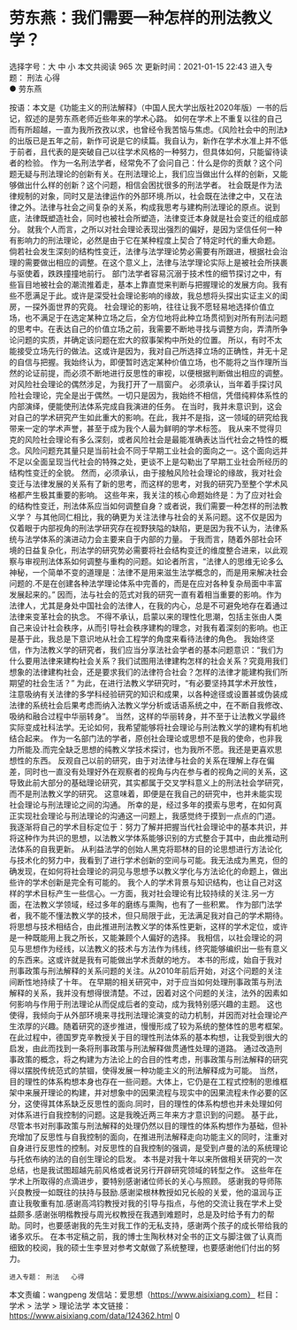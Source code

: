 # 劳东燕：我们需要一种怎样的刑法教义学？

选择字号：大 中 小   本文共阅读 965 次 更新时间：2021-01-15 22:43
进入专题： 刑法   心得  
● 劳东燕  

按语：本文是《功能主义的刑法解释》（中国人民大学出版社2020年版）一书的后记，叙述的是劳东燕老师近些年来的学术心路。
如何在学术上不重复以往的自己而有所超越，一直为我所孜孜以求，也曾经令我苦恼与焦虑。《风险社会中的刑法》的出版已是五年之前，新作可说是它的续篇。我自认为，新作在学术水准上并不低于前者，且代表的是突破自己以往学术风格的一种努力，但具体如何，只能留待读者的检验。
作为一名刑法学者，经常免不了会问自己：什么是你的贡献？这个问题无疑与刑法理论的创新有关。在刑法理论上，我们应当做出什么样的创新，又能够做出什么样的创新？这个问题，相信会困扰很多的刑法学者。
社会既是作为法律规制的对象，同时又是法律运作的外部环境.所以，社会既在法律之中，又在法律之外。法律与社会之间复杂的关系，构成我思考与建构刑法理论的原点。说到底，法律既塑造社会，同时也被社会所塑造，法律变迁本身就是社会变迁的组成部分。
就我个人而言，之所以对社会理论表现出强烈的偏好，是因为坚信任何一种有影响力的刑法理论，必然是由于它在某种程度上契合了特定时代的重大命题。
倘若社会发生深刻的结构性变迁，法律与法学理论势必需要有所跟进，根据社会治理的需要做出相应的调整。在这个意义上，法律与法学理论实际上是被社会所挟裹与驱使着，跌跌撞撞地前行。
部门法学者容易沉溺于技术性的细节探讨之中，有些盲目地被社会的潮流推着走，基本上靠直觉来判断与把握理论的发展方向。我有些不愿满足于此。或许是深受社会理论影响的缘故，我总想将头探出实证主义的闺房，一探外面世界的究竟。
社会理论的影响，往往让我不愿轻易地选择价值立场，也不满足于在选定某种立场之后，全方位地将此种立场贯彻到对所有刑法问题的思考中。在表达自己的价值立场之前，我需要不断地寻找与调整方向，弄清所争论问题的实质，并确定该问题在宏大的叙事架构中所处的位置。
所以，有时不太能接受立场先行的做法。这或许是因为，我对自己所选择立场的正确性，并无十足的自信与把握。我始终认为，即便暂时选定某种价值立场，也不能将之当作理所当然的论证前提，而必须不断地进行反思性的审视，以便根据判断做出相应的调整。
对风险社会理论的偶然涉足，为我打开了一扇窗户。
必须承认，当年着手探讨风险社会理论，完全是出于偶然。一切只是因为，我始终不相信，凭借纯粹体系性的内部演绎，便能使刑法体系完成自我演进的任务。
在当时，我并未意识到，这会对自己的学术研究产生如此重大的影响。在此，我并不是指，这一领域的研究给我带来一定的学术声誉，甚至于成为我个人最为鲜明的学术标签。
我从来不觉得贝克的风险社会理论有多么深刻，或者风险社会是最能准确表达当代社会之特性的概念。风险问题充其量只是当前社会不同于早期工业社会的面向之一。这个面向远并不足以全面呈现当代社会的特殊之处，更谈不上是勾勒出了早期工业社会所经历的结构性变迁的全貌。
然而，必须承认，由于接触风险社会理论的缘故，我对社会变迁与法律发展的关系有了新的思考，而这样的思考，对我的研究乃至整个学术风格都产生极其重要的影响。
这些年来，我关注的核心命题始终是：为了应对社会的结构性变迁，刑法体系应当如何调整自身？或者说，我们需要一种怎样的刑法教义学？
与其他同仁相比，我的确更为关注法律与社会的关系问题。这不仅是因为仅着眼于内部视角的刑法学研究存在视野狭隘的缺陷，更是因为我不认为，法律系统与法学体系的演进动力会主要来自于内部的力量。
于我而言，随着外部社会环境的日益复杂化，刑法学的研究势必需要将社会结构变迁的维度整合进来，以此观察与审视刑法体系如何调整与重构的问题。如论者所言，“法律人的思维无论多么神秘，一个简单不变的道理是：法律不是用来滋生法学概念的，而是用来解决社会问题的.不是在创建各种法学理论体系中完善的，而是在应对各种复杂局面中丰富发展起来的。”
因而，法与社会的范式对我的研究一直有着相当重要的影响。作为法律人，尤其是身处中国社会的法律人，在我的内心，总是不可避免地存在着通过法律来变革社会的执念。
不得不承认，启蒙以来的理性化思潮，包括主张由人类自己来设计社会秩序，从而引导社会秩序建构的理念，对我有着深刻的影响。也正是基于此，我总是下意识地从社会工程学的角度来看待法律的角色。
我始终坚信，作为法教义学的研究者，我们应当分享法社会学者的基本问题意识：“我们为什么要用法律来建构社会关系？我们试图用法律建构怎样的社会关系？究竟用我们想象的法律建构社会，还是要求我们的法律符合社会？怎样的法律才能建构我们所期望的社会生活？”
为此，在进行法教义学研究时，“有必要坚持其学术开放性，注意吸纳有关法律的多学科经验研究的知识和成果，以各种途径或设置甚或伪装成法律的系统社会后果考虑而纳入法教义学分析或话语系统之中，在不断自我修改、吸纳和融合过程中华丽转身”。
当然，这样的华丽转身，并不至于让法教义学最终实际变成社科法学。无论如何，我希望能够将社会理论与刑法教义学的建构有机地结合起来。
作为一名部门法的学者，原创社会理论或思想不是我的使命，也非我力所能及.而完全缺乏思想的纯教义学技术探讨，也为我所不愿。我还是更喜欢思想性的东西。
反观自己以前的研究，由于对法律与社会的关系在理解上存在偏差，同时也一直没有处理好外在观察者的视角与内在参与者的视角之间的关系，这导致此前大部分的基础理论研究，其实都属于交叉学科意义上的刑法社会学研究，而不是刑法教义学的研究。
这意味着，即便是在我自己的研究中，也并未能实现社会理论与刑法理论之间的沟通。
所幸的是，经过多年的摸索与思考，在如何真正实现社会理论与刑法理论的沟通这一问题上，我感觉终于摸到一点点的门道。
我逐渐将自己的学术目标定位于：努力了解并把握当代社会理论中的基本共识，并将这种作为共识的思想，以法教义学体系能够识别的方式整合于其中，由此推动刑法体系的自我更新。
从利益法学的创始人黑克将耶林的目的论思想进行方法论化与技术化的努力中，我看到了进行学术创新的空间与可能。我无法成为黑克，但的确发现，在如何将社会理论的洞见与思想予以教义学化与方法论化的命题上，做出些许的学术创新是完全有可能的。
我个人的学术背景与知识结构，也让自己对这样的学术目标产生一些信心。一方面，我对社会理论有比较持续的关注.另一方面，在法教义学领域，经过多年的磨练与熏陶，也有了一些积累。
作为部门法学者，我不能不懂法教义学的技术，但只局限于此，无法满足我对自己的学术期待。将思想与技术相结合，由此推进刑法教义学的体系性更新，这样的学术定位，或许是一种既能用上我之所长，又能兼顾个人偏好的选择。
我相信，以社会理论的洞见与思想作为经线，以法教义的技术与方法作为纬线，终究能够编织出一些有意义的东西来。这或许就是我有可能做出学术贡献的地方。
本书的形成，始自于我对刑事政策与刑法解释的关系问题的关注。从2010年前后开始，对这个问题的关注间断性地持续了十年。
在早期的相关研究中，对于应当如何处理刑事政策与刑法解释的关系，我并没有想得很清楚。不过，因着对这个问题的关注，法外的因素如何影响与作用于刑法理论从而促成后者的变动，成为我特别感兴趣的主题。
这也使得，我倾向于从外部环境来寻找刑法理论演变的动力机制，并因而对社会理论产生浓厚的兴趣。随着研究的逐步推进，慢慢形成了较为系统的整体性的思考框架。
在此过程中，德国罗克辛教授关于目的理性刑法体系的基本构想，让我受到很大的启发，由此而找到一条将刑事政策与刑法解释做贯通性处理的道路。
通过改造刑事政策的概念，将之构建为方法论上的合目的性考虑，刑事政策与刑法解释的研究得以摆脱传统范式的禁锢，使得发展一种功能主义的刑法解释成为可能。
当然，目的理性的体系构想本身也存在一些问题。大体上，它仍是在工程式控制的思维框架中来展开理论的构建，并对想象中的因果流程与现实中的因果流程未作必要的区分，这使得其体系缺乏反思性的面向.同时，目的理性的体系构想也并未处理如何对体系进行自我控制的问题。这是我晚近两三年来方才意识到的问题。
基于此，尽管本书对刑事政策与刑法解释的处理仍然以目的理性的体系构想作为基础，但补充增加了反思性与自我控制的面向，在推进刑法解释走向功能主义的同时，注重对自身进行反思性的控制。对反思性的自我控制的强调，是受到卢曼的法的系统理论与托依布纳的法的自创生理论的启发。
本书是对我十年以来所做相关研究的一次总结，也是我试图超越先前风格或者说另行开辟研究领域的转型之作。
这些年在学术上所取得的点滴进步，要特别感谢诸位师长的关心与照顾。
感谢我的导师陈兴良教授一如既往的扶持与鼓励.感谢梁根林教授如兄长般的关爱，他的温润与正直让我敬重有加.感谢高鸿钧教授对我的引导与指点，与他的交流让我在学术上受益颇多.感谢张明楷教授与周光权教授在我遇到难题时，总是及时给予有力的帮助。同时，也要感谢我的先生对我工作的无私支持，感谢两个孩子的成长带给我的诸多欢乐。
在本书定稿之前，我的博士生陶秋林对全书的正文与脚注做了认真而细致的校阅，我的硕士生李昱对参考文献做了系统整理，也要感谢他们付出的努力。

    进入专题： 刑法   心得  
本文责编：wangpeng
发信站：爱思想（https://www.aisixiang.com）
栏目： 学术 > 法学 > 理论法学
本文链接：https://www.aisixiang.com/data/124362.html
0